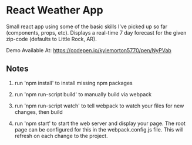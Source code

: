 # React Weather App

Small react app using some of the basic skills I've picked up so far (components, props, etc). Displays a real-time 7 day forecast for the given zip-code (defaults to Little Rock, AR). 

Demo Available At: https://codepen.io/kylemorton5770/pen/NyPVab

Notes
--------------
1) run 'npm install' to install missing npm packages

2) run 'npm run-script build' to manually build via webpack

3) run 'npm run-script watch' to tell webpack to watch your files for new changes, then build

4) run 'npm start' to start the web server and display your page. The root page can be configured for this in the webpack.config.js file. This will refresh on each change to the project.
